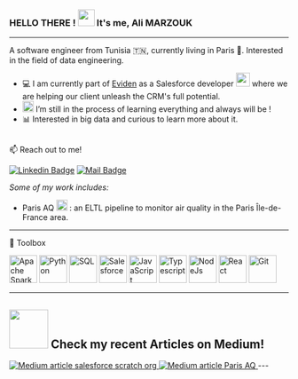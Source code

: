 ### HELLO THERE ! <img src="https://raw.githubusercontent.com/MartinHeinz/MartinHeinz/master/wave.gif" width="30px"> It's me, Ali MARZOUK

---

A software engineer from Tunisia 🇹🇳, currently living in Paris 🥐. Interested in the field of data engineering.

- 💻 I am currently part of [Eviden](https://atos.net/en/) as a  Salesforce developer <img src="https://github.com/nour-karoui/mongoose-soft-delete/assets/47257753/0d544f04-8e83-4c6e-83e2-d71aee343dcb" width="25px"> where we are helping our client unleash the CRM's full potential.
- <img src="https://user-images.githubusercontent.com/47257753/118146689-c3a36180-b406-11eb-8e23-07a83b8c7437.png" width="20px"> I’m still in the process of learning everything and always will be !
- 📊 Interested in big data and curious to learn more about it.

<br />
📫 Reach out to me!

[![Linkedin Badge](https://img.shields.io/badge/-AliMarzouk-0e76a8?style=flat&labelColor=0e76a8&logo=linkedin&logoColor=white)](https://www.linkedin.com/in/ali-marzouk/) [![Mail Badge](https://img.shields.io/badge/-ali.marzouk@insat.ucar.tn-c0392b?style=flat&labelColor=c0392b&logo=gmail&logoColor=white)](mailto:ali.marzouk@insat.ucar.tn)

_Some of my work includes:_

- Paris AQ [<img src="https://cdn.worldvectorlogo.com/logos/github-icon.svg" width="20px">](https://github.com/AliMarzouk/Paris-AQ) : an ELTL pipeline to monitor air quality in the Paris Île-de-France area.

---

🧰 Toolbox

<img src="https://github.com/nour-karoui/mongoose-soft-delete/assets/47257753/62c968bf-3eda-4a18-806f-7f0490df5f83" alt="Apache Spark" width="50" height="50"/>   
<img src="https://github.com/nour-karoui/mongoose-soft-delete/assets/47257753/07d7e3e6-d6db-442e-8235-b3e78b0cf416" alt="Python" width="50" height="50"/>   
<img src="https://github.com/nour-karoui/mongoose-soft-delete/assets/47257753/df48a980-d5e3-4b42-8cae-fc082a0aed09
" alt="SQL" width="50" height="50"/>   
<img src="https://github.com/nour-karoui/mongoose-soft-delete/assets/47257753/60c989da-d410-48b9-adea-bd705c87aa0a" alt="Salesforce" width="50" height="50"/>   
<img src="https://github.com/nour-karoui/mongoose-soft-delete/assets/47257753/1fa3253e-3e26-4a34-99f8-d91843ced449" alt="JavaScript" width="50" height="50"/>   
<img src="https://github.com/nour-karoui/mongoose-soft-delete/assets/47257753/1cbf0832-79af-441a-84b3-113ee725788f" alt="Typescript" width="50" height="50"/>   
<img src="https://github.com/nour-karoui/mongoose-soft-delete/assets/47257753/93f0ea47-addc-4713-8b74-8b9e1b19ea4e" alt="NodeJs" width="50" height="50"/>   
<img src="https://github.com/nour-karoui/mongoose-soft-delete/assets/47257753/461ad0fc-a0b7-437b-9a19-eb12c646a9f4" alt="React" width="50" height="50"/>   
<img src="https://github.com/nour-karoui/mongoose-soft-delete/assets/47257753/82d47239-85fa-446a-a82f-699e06bcdf16" alt="Git" width="50" height="50"/>

---

## <img src="https://github.com/nour-karoui/mongoose-soft-delete/assets/47257753/b1d4391e-96eb-467d-a44b-76caae91e2ba" width="70px"> Check my recent Articles on Medium!<br>

<a target="_blank" href="https://medium.com/@ali.marzouk2/developing-in-the-salesforce-ecosystem-how-to-run-integration-tests-on-scratch-orgs-in-a-ci-3a761155e479">
    <img src="https://github-readme-medium-recent-article.vercel.app/medium/@ali.marzouk2/0" alt="Medium article salesforce scratch org"> 
</a>
<a target="_blank" href="https://medium.com/@ali.marzouk2/end-to-end-data-engineering-openaq-api-to-real-time-dashboards-using-spark-and-airflow-59e03f6d7418">
    <img src="https://github-readme-medium-recent-article.vercel.app/medium/@ali.marzouk2/1" alt="Medium article Paris AQ"> 
</a>
---
